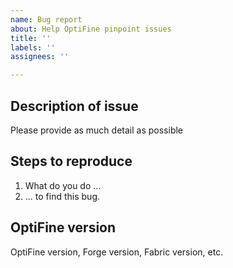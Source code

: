 ```yaml
---
name: Bug report
about: Help OptiFine pinpoint issues
title: ''
labels: ''
assignees: ''

---
```


## Description of issue
Please provide as much detail as possible

## Steps to reproduce
1. What do you do ...
2. ... to find this bug.

## OptiFine version
OptiFine version, Forge version, Fabric version, etc.
